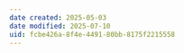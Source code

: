 ```yaml
---
date created: 2025-05-03
date modified: 2025-07-10
uid: fcbe426a-8f4e-4491-80bb-8175f2215558
---
```

